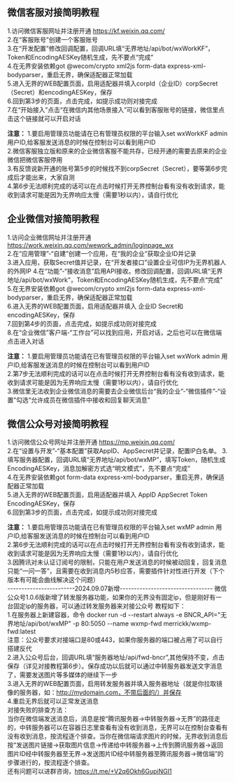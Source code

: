 ## 微信客服对接简明教程

1.访问微信客服网址并注册开通 https://kf.weixin.qq.com/  
2.在“客服账号”创建一个客服账号  
3.在“开发配置”修改回调配置，回调URL填“无界地址/api/bot/wxWorkKF”，Token和EncodingAESKey随机生成，先不要点“完成”  
4.在无界安装依赖got @wecom/crypto xml2js form-data express-xml-bodyparser，重启无界，确保适配器正常加载  
5.进入无界的WEB配置页面，启用适配器并填入corpId（企业ID）corpSecret（Secret）和encodingAESKey，保存    
6.回到第3步的页面，点击完成，如提示成功则对接完成    
7.在“开始接入”点击“在微信内其他场景接入”可以看到客服账号的链接，微信里点击这个链接就可以开启对话
  
**注意：**
1.要启用管理员功能请在已有管理员权限的平台输入set wxWorkKF admin 用户ID,给客服发送消息的时候在控制台可以看到用户ID    
2.微信客服独立版和原来的企业微信客服不能共存，已经开通的需要去原来的企业微信把微信客服停用  
3.有反馈说新开通的账号第5步的时候找不到corpSecret（Secret），要等第6步完成后才能出来，大家自测  
4.第6步无法顺利完成的话可以在点击时候打开无界控制台看有没有收到请求，能收到请求可能是因为无界响应太慢（需要1秒以内），请自行优化  

## 企业微信对接简明教程

1.访问企业微信网址并注册开通 https://work.weixin.qq.com/wework_admin/loginpage_wx  
2.在“应用管理”-“自建”创建一个应用，在“我的企业”获取企业ID并记录  
3.进入应用，获取Secret值并记录，在“开发者接口”设置企业可信IP为无界机器人的外网IP
4.在“功能”-“接收消息”启用API接收。修改回调配置，回调URL填“无界地址/api/bot/wxWork”，Token和EncodingAESKey随机生成，先不要点“完成”  
5.在无界安装依赖got @wecom/crypto xml2js form-data express-xml-bodyparser，重启无界，确保适配器正常加载  
6.进入无界的WEB配置页面，启用适配器并填入 企业ID Secret和encodingAESKey，保存    
7.回到第4步的页面，点击完成，如提示成功则对接完成    
8.在“企业微信”客户端-“工作台”可以找到应用，开启对话，之后也可以在微信端点击进入对话  
  
**注意：**
1.要启用管理员功能请在已有管理员权限的平台输入set wxWork admin 用户ID,给客服发送消息的时候在控制台可以看到用户ID    
2.第7步无法顺利完成的话可以在点击时候打开无界控制台看有没有收到请求，能收到请求可能是因为无界响应太慢（需要1秒以内），请自行优化  
3.微信里无法收到企业微信消息的需要去企业微信后台“我的企业”-“微信插件”-“设置”勾选“允许成员在微信插件中接收和回复聊天消息”  

## 微信公众号对接简明教程

1.访问微信公众号网址并注册开通 https://mp.weixin.qq.com/  
2.在“设置与开发”-“基本配置”获取AppID、AppSecret并记录，配置IP白名单。
3.填写服务器配置，回调URL填“无界地址/api/bot/wxMP”，填写Token，随机生成EncodingAESKey，消息加解密方式选“明文模式”，先不要点“完成”  
4.在无界安装依赖got form-data express-xml-bodyparser，重启无界，确保适配器正常加载  
5.进入无界的WEB配置页面，启用适配器并填入 AppID AppSecret Token EncodingAESKey，保存    
6.回到第3步的页面，点击完成，如提示成功则对接完成  
  
**注意：**
1.要启用管理员功能请在已有管理员权限的平台输入set wxMP admin 用户ID,给客服发送消息的时候在控制台可以看到用户ID    
2.第6步无法顺利完成的话可以在点击时候打开无界控制台看有没有收到请求，能收到请求可能是因为无界响应太慢（需要1秒以内），请自行优化  
3.因腾讯对未认证订阅号的限制，只能在用户发送消息的时候被动回复，回复消息只能“一问一答”，且需要在收到消息内5秒应答，需要插件针对性进行开发（下个版本有可能会曲线解决这个问题）    
------------------------2024.09.07新增---------------------------------
微信公众号1.0.6版新增了转发服务器功能，如果你的无界没有固定ip，但是刚好有一台固定ip的服务器，可以通过转发服务器来对接公众号
教程如下：   
1.在服务器上新建容器，命令 docker run -d --restart always -e BNCR_API="无界地址/api/bot/wxMP" -p 80:5050 --name wxmp-fwd merrickk/wxmp-fwd:latest   
注意：公众号要求对接端口是80或443，如果你服务器的端口被占用了可以自行搭建反代    
2.进入公众号后台，回调URL填“服务器地址/api/fwd-bncr”,其他保持不变，点击保存（详见对接教程第6步）。保存成功以后就可以通过中转服务器发送文字消息了，需要发送图片等多媒体的继续下一步   
3.进入无界的WEB配置页面，启用转发服务器并填入服务器地址（就是你拉取镜像的服务器，如：http://mydomain.com，不带后面的/）并保存   
4.重启无界后就可以正常发送消息   
对接失败的排查方法：   
当你在微信端发送消息后，消息是按“腾讯服务器→中转服务器→无界”的路径走的，中转服务器可以在容器日志里查看有没有收到消息，无界可以在控制台查看有没有收到消息，按流程逐个排查。当你在微信端请求图片的时候，无界收到消息后按“发送图片链接→获取图片信息→传递给中转服务器→上传到腾讯服务器→返回图片ID经中转服务器至无界→发送图片ID经中转服务器至腾讯服务器→微信端”的步骤进行的，按流程逐个排查。    
还有问题可以进群咨询，https://t.me/+V2q6Okh6GupiNGI1
